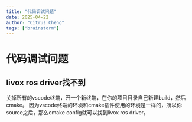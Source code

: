 ```yaml
---
title: "代码调试问题"
date: 2025-04-22
author: "Citrus Cheng"
tags: ["brainstorm"]
---
```


# 代码调试问题

## livox ros driver找不到

关掉所有的vscode终端，开一个新终端，在你的项目目录自己新建build，然后cmake。
因为vscode终端的环境和cmake插件使用的环境是一样的，所以你source之后，那么cmake config就可以找到livox ros driver。